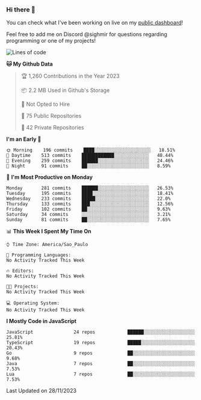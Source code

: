 ### Hi there 👋

<!--
**guicaulada/guicaulada** is a ✨ _special_ ✨ repository because its `README.md` (this file) appears on your GitHub profile.

Here are some ideas to get you started:

- 🔭 I’m currently working on ...
- 🌱 I’m currently learning ...
- 👯 I’m looking to collaborate on ...
- 🤔 I’m looking for help with ...
- 💬 Ask me about ...
- 📫 How to reach me: ...
- 😄 Pronouns: ...
- ⚡ Fun fact: ...
-->

You can check what I've been working on live on my [public dashboard](https://guicaulada.grafana.net/public-dashboards/7b7f644500ec4e6cb5d7a4e7b5ed0dab)!

Feel free to add me on Discord @sighmir for questions regarding programming or one of my projects!

<!--START_SECTION:waka-->
![Lines of code](https://img.shields.io/badge/From%20Hello%20World%20I%27ve%20Written-20.3%20million%20lines%20of%20code-blue)

**🐱 My Github Data** 

> 🏆 1,260 Contributions in the Year 2023
 > 
> 📦 2.2 MB Used in Github's Storage 
 > 
> 🚫 Not Opted to Hire
 > 
> 📜 75 Public Repositories 
 > 
> 🔑 42 Private Repositories  
 > 
**I'm an Early 🐤** 

```text
🌞 Morning    196 commits    ████░░░░░░░░░░░░░░░░░░░░░   18.51% 
🌆 Daytime    513 commits    ████████████░░░░░░░░░░░░░   48.44% 
🌃 Evening    259 commits    ██████░░░░░░░░░░░░░░░░░░░   24.46% 
🌙 Night      91 commits     ██░░░░░░░░░░░░░░░░░░░░░░░   8.59%

```
📅 **I'm Most Productive on Monday** 

```text
Monday       281 commits    ██████░░░░░░░░░░░░░░░░░░░   26.53% 
Tuesday      195 commits    ████░░░░░░░░░░░░░░░░░░░░░   18.41% 
Wednesday    233 commits    █████░░░░░░░░░░░░░░░░░░░░   22.0% 
Thursday     133 commits    ███░░░░░░░░░░░░░░░░░░░░░░   12.56% 
Friday       102 commits    ██░░░░░░░░░░░░░░░░░░░░░░░   9.63% 
Saturday     34 commits     ░░░░░░░░░░░░░░░░░░░░░░░░░   3.21% 
Sunday       81 commits     ██░░░░░░░░░░░░░░░░░░░░░░░   7.65%

```


📊 **This Week I Spent My Time On** 

```text
⌚︎ Time Zone: America/Sao_Paulo

💬 Programming Languages: 
No Activity Tracked This Week

🔥 Editors: 
No Activity Tracked This Week

🐱‍💻 Projects: 
No Activity Tracked This Week

💻 Operating System: 
No Activity Tracked This Week

```

**I Mostly Code in JavaScript** 

```text
JavaScript               24 repos            ██████░░░░░░░░░░░░░░░░░░░   25.81% 
TypeScript               19 repos            █████░░░░░░░░░░░░░░░░░░░░   20.43% 
Go                       9 repos             ██░░░░░░░░░░░░░░░░░░░░░░░   9.68% 
Java                     7 repos             ██░░░░░░░░░░░░░░░░░░░░░░░   7.53% 
Lua                      7 repos             ██░░░░░░░░░░░░░░░░░░░░░░░   7.53%

```



 Last Updated on 28/11/2023
<!--END_SECTION:waka-->

